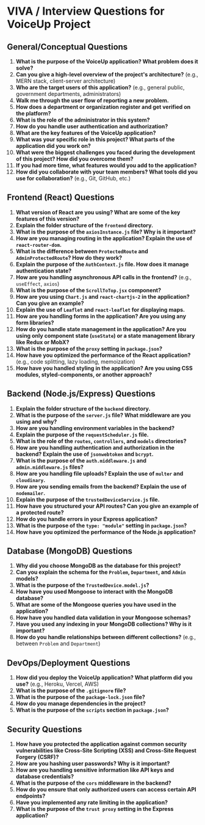 
# VIVA / Interview Questions for VoiceUp Project

## General/Conceptual Questions

1.  **What is the purpose of the VoiceUp application? What problem does it solve?**
2.  **Can you give a high-level overview of the project's architecture?** (e.g., MERN stack, client-server architecture)
3.  **Who are the target users of this application?** (e.g., general public, government departments, administrators)
4.  **Walk me through the user flow of reporting a new problem.**
5.  **How does a department or organization register and get verified on the platform?**
6.  **What is the role of the administrator in this system?**
7.  **How do you handle user authentication and authorization?**
8.  **What are the key features of the VoiceUp application?**
9.  **What was your specific role in this project? What parts of the application did you work on?**
10. **What were the biggest challenges you faced during the development of this project? How did you overcome them?**
11. **If you had more time, what features would you add to the application?**
12. **How did you collaborate with your team members? What tools did you use for collaboration?** (e.g., Git, GitHub, etc.)

## Frontend (React) Questions

1.  **What version of React are you using? What are some of the key features of this version?**
2.  **Explain the folder structure of the `frontend` directory.**
3.  **What is the purpose of the `axiosInstance.js` file? Why is it important?**
4.  **How are you managing routing in the application? Explain the use of `react-router-dom`.**
5.  **What is the difference between `ProtectedRoute` and `AdminProtectedRoute`? How do they work?**
6.  **Explain the purpose of the `AuthContext.js` file. How does it manage authentication state?**
7.  **How are you handling asynchronous API calls in the frontend?** (e.g., `useEffect`, `axios`)
8.  **What is the purpose of the `ScrollToTop.jsx` component?**
9.  **How are you using `Chart.js` and `react-chartjs-2` in the application? Can you give an example?**
10. **Explain the use of `Leaflet` and `react-leaflet` for displaying maps.**
11. **How are you handling forms in the application? Are you using any form libraries?**
12. **How do you handle state management in the application? Are you using only component state (`useState`) or a state management library like Redux or MobX?**
13. **What is the purpose of the `proxy` setting in `package.json`?**
14. **How have you optimized the performance of the React application?** (e.g., code splitting, lazy loading, memoization)
15. **How have you handled styling in the application? Are you using CSS modules, styled-components, or another approach?**

## Backend (Node.js/Express) Questions

1.  **Explain the folder structure of the `backend` directory.**
2.  **What is the purpose of the `server.js` file? What middleware are you using and why?**
3.  **How are you handling environment variables in the backend?**
4.  **Explain the purpose of the `requestScheduler.js` file.**
5.  **What is the role of the `routes`, `controllers`, and `models` directories?**
6.  **How are you handling authentication and authorization in the backend? Explain the use of `jsonwebtoken` and `bcrypt`.**
7.  **What is the purpose of the `auth.middleware.js` and `admin.middleware.js` files?**
8.  **How are you handling file uploads? Explain the use of `multer` and `cloudinary`.**
9.  **How are you sending emails from the backend? Explain the use of `nodemailer`.**
10. **Explain the purpose of the `trustedDeviceService.js` file.**
11. **How have you structured your API routes? Can you give an example of a protected route?**
12. **How do you handle errors in your Express application?**
13. **What is the purpose of the `type: "module"` setting in `package.json`?**
14. **How have you optimized the performance of the Node.js application?**

## Database (MongoDB) Questions

1.  **Why did you choose MongoDB as the database for this project?**
2.  **Can you explain the schema for the `Problem`, `Department`, and `Admin` models?**
3.  **What is the purpose of the `TrustedDevice.model.js`?**
4.  **How have you used Mongoose to interact with the MongoDB database?**
5.  **What are some of the Mongoose queries you have used in the application?**
6.  **How have you handled data validation in your Mongoose schemas?**
7.  **Have you used any indexing in your MongoDB collections? Why is it important?**
8.  **How do you handle relationships between different collections?** (e.g., between `Problem` and `Department`)

## DevOps/Deployment Questions

1.  **How did you deploy the VoiceUp application? What platform did you use?** (e.g., Heroku, Vercel, AWS)
2.  **What is the purpose of the `.gitignore` file?**
3.  **What is the purpose of the `package-lock.json` file?**
4.  **How do you manage dependencies in the project?**
5.  **What is the purpose of the `scripts` section in `package.json`?**

## Security Questions

1.  **How have you protected the application against common security vulnerabilities like Cross-Site Scripting (XSS) and Cross-Site Request Forgery (CSRF)?**
2.  **How are you hashing user passwords? Why is it important?**
3.  **How are you handling sensitive information like API keys and database credentials?**
4.  **What is the purpose of the `cors` middleware in the backend?**
5.  **How do you ensure that only authorized users can access certain API endpoints?**
6.  **Have you implemented any rate limiting in the application?**
7.  **What is the purpose of the `trust proxy` setting in the Express application?**

